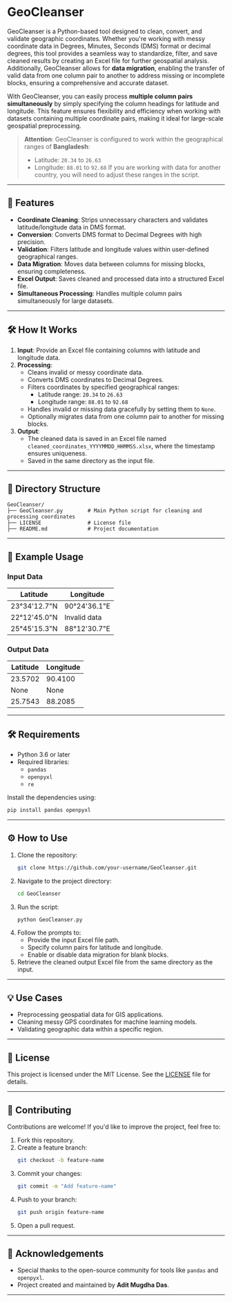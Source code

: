 # GeoCleanser

GeoCleanser is a Python-based tool designed to clean, convert, and validate geographic coordinates. Whether you're working with messy coordinate data in Degrees, Minutes, Seconds (DMS) format or decimal degrees, this tool provides a seamless way to standardize, filter, and save cleaned results by creating an Excel file for further geospatial analysis. Additionally, GeoCleanser allows for **data migration**, enabling the transfer of valid data from one column pair to another to address missing or incomplete blocks, ensuring a comprehensive and accurate dataset.

With GeoCleanser, you can easily process **multiple column pairs simultaneously** by simply specifying the column headings for latitude and longitude. This feature ensures flexibility and efficiency when working with datasets containing multiple coordinate pairs, making it ideal for large-scale geospatial preprocessing.

> **Attention**: GeoCleanser is configured to work within the geographical ranges of **Bangladesh**:
> - Latitude: `20.34` to `26.63`
> - Longitude: `88.01` to `92.68`
> If you are working with data for another country, you will need to adjust these ranges in the script.

---

## 🚀 Features
- **Coordinate Cleaning**: Strips unnecessary characters and validates latitude/longitude data in DMS format.
- **Conversion**: Converts DMS format to Decimal Degrees with high precision.
- **Validation**: Filters latitude and longitude values within user-defined geographical ranges.
- **Data Migration**: Moves data between columns for missing blocks, ensuring completeness.
- **Excel Output**: Saves cleaned and processed data into a structured Excel file.
- **Simultaneous Processing**: Handles multiple column pairs simultaneously for large datasets.

---

## 🛠️ How It Works
1. **Input**: Provide an Excel file containing columns with latitude and longitude data.
2. **Processing**:
   - Cleans invalid or messy coordinate data.
   - Converts DMS coordinates to Decimal Degrees.
   - Filters coordinates by specified geographical ranges:
     - Latitude range: `20.34` to `26.63`
     - Longitude range: `88.01` to `92.68`
   - Handles invalid or missing data gracefully by setting them to `None`.
   - Optionally migrates data from one column pair to another for missing blocks.
3. **Output**:
   - The cleaned data is saved in an Excel file named `cleaned_coordinates_YYYYMMDD_HHMMSS.xlsx`, where the timestamp ensures uniqueness.
   - Saved in the same directory as the input file.

---

## 📂 Directory Structure
```
GeoCleanser/
├── GeoCleanser.py        # Main Python script for cleaning and processing coordinates
├── LICENSE               # License file
├── README.md             # Project documentation
```

---

## 📝 Example Usage
### Input Data
| Latitude          | Longitude         |
|--------------------|-------------------|
| 23°34'12.7"N     | 90°24'36.1"E    |
| 22°12'45.0"N     | Invalid data      |
| 25°45'15.3"N     | 88°12'30.7"E    |

### Output Data
| Latitude  | Longitude  |
|-----------|------------|
| 23.5702   | 90.4100    |
| None      | None       |
| 25.7543   | 88.2085    |

---

## 🛠️ Requirements
- Python 3.6 or later
- Required libraries:
  - `pandas`
  - `openpyxl`
  - `re`

Install the dependencies using:
```bash
pip install pandas openpyxl
```

---

## ⚙️ How to Use
1. Clone the repository:
   ```bash
   git clone https://github.com/your-username/GeoCleanser.git
   ```
2. Navigate to the project directory:
   ```bash
   cd GeoCleanser
   ```
3. Run the script:
   ```bash
   python GeoCleanser.py
   ```
4. Follow the prompts to:
   - Provide the input Excel file path.
   - Specify column pairs for latitude and longitude.
   - Enable or disable data migration for blank blocks.
5. Retrieve the cleaned output Excel file from the same directory as the input.

---

## 💡 Use Cases
- Preprocessing geospatial data for GIS applications.
- Cleaning messy GPS coordinates for machine learning models.
- Validating geographic data within a specific region.

---

## 📜 License
This project is licensed under the MIT License. See the [LICENSE](./LICENSE) file for details.

---

## 🤝 Contributing
Contributions are welcome! If you'd like to improve the project, feel free to:
1. Fork this repository.
2. Create a feature branch:
   ```bash
   git checkout -b feature-name
   ```
3. Commit your changes:
   ```bash
   git commit -m "Add feature-name"
   ```
4. Push to your branch:
   ```bash
   git push origin feature-name
   ```
5. Open a pull request.

---

## 🙌 Acknowledgements
- Special thanks to the open-source community for tools like `pandas` and `openpyxl`.
- Project created and maintained by **Adit Mugdha Das**.

---
